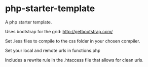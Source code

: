 php-starter-template
====================

A php starter template.

Uses bootstrap for the grid: http://getbootstrap.com/

Set .less files to compile to the css folder in your chosen compiler.

Set your local and remote urls in functions.php

Includes a rewrite rule in the .htaccess file that allows for clean urls.
